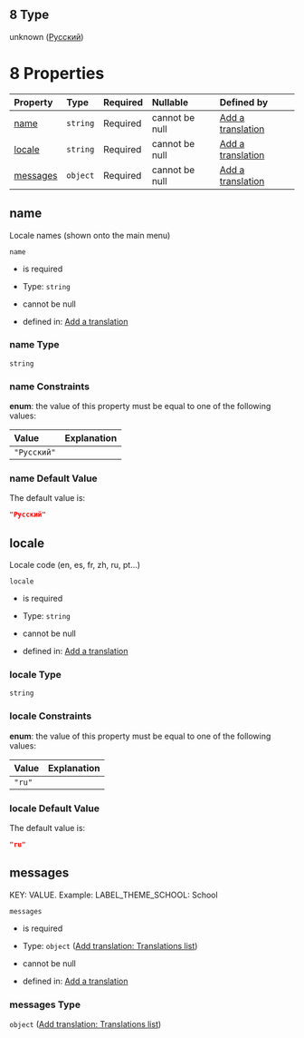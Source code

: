 ## 8 Type

unknown ([Русский](add-translation-anyof-русский.md))

# 8 Properties

| Property              | Type     | Required | Nullable       | Defined by                                                                                                                                             |
| :-------------------- | :------- | :------- | :------------- | :----------------------------------------------------------------------------------------------------------------------------------------------------- |
| [name](#name)         | `string` | Required | cannot be null | [Add a translation](add-translation-anyof-русский-properties-name.md "add-translation.json#/anyOf/8/properties/name")                                  |
| [locale](#locale)     | `string` | Required | cannot be null | [Add a translation](add-translation-anyof-русский-properties-locale.md "add-translation.json#/anyOf/8/properties/locale")                              |
| [messages](#messages) | `object` | Required | cannot be null | [Add a translation](add-translation-anyof-русский-properties-add-translation-translations-list.md "add-translation.json#/anyOf/8/properties/messages") |

## name

Locale names (shown onto the main menu)

`name`

*   is required

*   Type: `string`

*   cannot be null

*   defined in: [Add a translation](add-translation-anyof-русский-properties-name.md "add-translation.json#/anyOf/8/properties/name")

### name Type

`string`

### name Constraints

**enum**: the value of this property must be equal to one of the following values:

| Value       | Explanation |
| :---------- | :---------- |
| `"Русский"` |             |

### name Default Value

The default value is:

```json
"Русский"
```

## locale

Locale code (en, es, fr, zh, ru, pt...)

`locale`

*   is required

*   Type: `string`

*   cannot be null

*   defined in: [Add a translation](add-translation-anyof-русский-properties-locale.md "add-translation.json#/anyOf/8/properties/locale")

### locale Type

`string`

### locale Constraints

**enum**: the value of this property must be equal to one of the following values:

| Value  | Explanation |
| :----- | :---------- |
| `"ru"` |             |

### locale Default Value

The default value is:

```json
"ru"
```

## messages

KEY: VALUE. Example: LABEL_THEME_SCHOOL: School

`messages`

*   is required

*   Type: `object` ([Add translation: Translations list](add-translation-anyof-русский-properties-add-translation-translations-list.md))

*   cannot be null

*   defined in: [Add a translation](add-translation-anyof-русский-properties-add-translation-translations-list.md "add-translation.json#/anyOf/8/properties/messages")

### messages Type

`object` ([Add translation: Translations list](add-translation-anyof-русский-properties-add-translation-translations-list.md))
